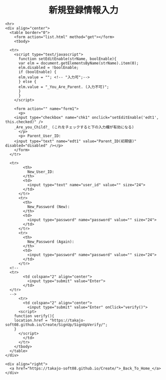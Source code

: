 <html>
  <head>
    <meta http-equiv="content-type" content="text/html; charset=utf-8">
    <title>SignUp (Book Management)</title>
  </head>

  <body>
    <div align="center">
      <h1>新規登録情報入力</h1>
    </div>
    
    <hr>
    <div align="center">
      <table border="0">
        <form action="list.html" method="get"></form>
        <tbody>

	  <tr>
	    <script type="text/javascript"> 
	      function setEditEnable(strName, boolEnable){ 
	      var elm = document.getElementsByName(strName).item(0);
	      elm.disabled = !boolEnable;
	      if (boolEnable) {
	      elm.value = ""; <!-- "入力可";-->
	      } else {
	      elm.value = "_You_Are_Parent. (入力不可)";
	      }
	      } 
	    </script> 
	    
	    <form action="" name="form1">
	      <p>
		<input type="checkbox" name="chk1" onclick="setEditEnable('edt1', this.checked)" />
		_Are_you_Child?_ (これをチェックすると下の入力欄が有効になる)
	      </p>
	      <p> Parent_User_ID:
		<input type="text" name="edt1" value="Parent_ID(初期値)" disabled="disabled" /></p>
	    </form>
	  </tr>
	    
	  <tr>
            <th>
              New_User_ID:
            </th>
            <td>
              <input type="text" name="user_id" value="" size="24">
            </td>
          </tr>
          <tr>
            <th>
              New_Password (New):
            </th>
            <td>
              <input type="password" name="password" value="" size="24">
            </td>
          </tr>
          <tr>
            <th>
              New_Password (Again):
            </th>
            <td>
              <input type="password" name="password" value="" size="24">
            </td>
          </tr>
	  <!--
	  <tr>
            <td colspan="2" align="center">
              <input type="submit" value="Enter">
            </td>
	  </tr>
	  -->
          <tr>
            <td colspan="2" align="center">
              <input type="submit" value="Enter" onClick="verify()">
	      <script>
		function verify(){
		location.href = "https://takajo-soft08.github.io/Create/SignUp/SignUpVerify/";
		}
	      </script>
            </td>
          </tr>
        </tbody>
      </table>
    </div>

    <div align="right">
      <a href="https://takajo-soft08.github.io/Create/">_Back_To_Home_</a>
    </div>

  </body>
</html>
